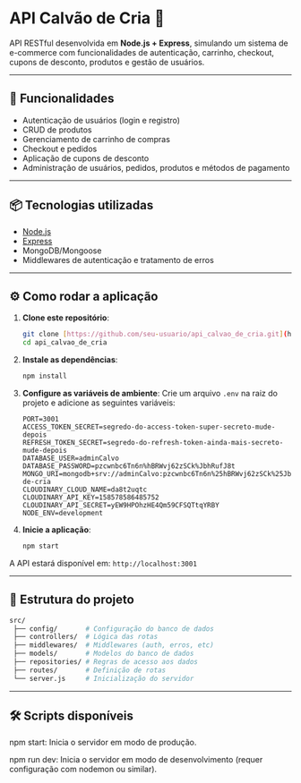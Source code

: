 # API Calvão de Cria 🛒

API RESTful desenvolvida em **Node.js + Express**, simulando um sistema de e-commerce com funcionalidades de autenticação, carrinho, checkout, cupons de desconto, produtos e gestão de usuários.

---

## 🚀 Funcionalidades

-   Autenticação de usuários (login e registro)
-   CRUD de produtos
-   Gerenciamento de carrinho de compras
-   Checkout e pedidos
-   Aplicação de cupons de desconto
-   Administração de usuários, pedidos, produtos e métodos de pagamento

---

## 📦 Tecnologias utilizadas

-   [Node.js](https://nodejs.org/)
-   [Express](https://expressjs.com/)
-   MongoDB/Mongoose
-   Middlewares de autenticação e tratamento de erros

---

## ⚙️ Como rodar a aplicação

1.  **Clone este repositório**:
    ```bash
    git clone [https://github.com/seu-usuario/api_calvao_de_cria.git](https://github.com/seu-usuario/api_calvao_de_cria.git)
    cd api_calvao_de_cria
    ```

2.  **Instale as dependências**:
    ```bash
    npm install
    ```

3.  **Configure as variáveis de ambiente**:
    Crie um arquivo `.env` na raiz do projeto e adicione as seguintes variáveis:
    ```env
    PORT=3001
    ACCESS_TOKEN_SECRET=segredo-do-access-token-super-secreto-mude-depois
    REFRESH_TOKEN_SECRET=segredo-do-refresh-token-ainda-mais-secreto-mude-depois
    DATABASE_USER=adminCalvo
    DATABASE_PASSWORD=pzcwnbc6Tn6n%hBRWvj62zSCk%JbhRufJ8t
    MONGO_URI=mongodb+srv://adminCalvo:pzcwnbc6Tn6n%25hBRWvj62zSCk%25JbhRufJ8t@cluster0.ifwhfbw.mongodb.net/calvao-de-cria
    CLOUDINARY_CLOUD_NAME=da8t2uqtc
    CLOUDINARY_API_KEY=158578586485752
    CLOUDINARY_API_SECRET=yEW9HPOhzHE4Qm59CFSQTtqYRBY
    NODE_ENV=development
    ```

4.  **Inicie a aplicação**:
    ```bash
    npm start
    ```

A API estará disponível em: `http://localhost:3001`

---

## 📂 Estrutura do projeto

```bash
src/
 ├── config/       # Configuração do banco de dados
 ├── controllers/  # Lógica das rotas
 ├── middlewares/  # Middlewares (auth, erros, etc)
 ├── models/       # Modelos do banco de dados
 ├── repositories/ # Regras de acesso aos dados
 ├── routes/       # Definição de rotas
 └── server.js     # Inicialização do servidor
```
---
## 🛠️ Scripts disponíveis
npm start: Inicia o servidor em modo de produção.

npm run dev: Inicia o servidor em modo de desenvolvimento (requer configuração com nodemon ou similar).
